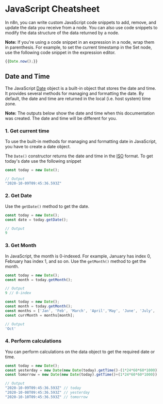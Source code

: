 # JavaScript Cheatsheet

In n8n, you can write custom JavaScript code snippets to add, remove, and update the data you receive from a node. You can also use code snippets to modify the data structure of the data returned by a node.

**Note:** If you're using a code snippet in an expression in a node, wrap them in parenthesis. For example, to set the current timestamp in the Set node, use the following code snippet in the expression editor.

```js
{{Date.now();}}
```

## Date and Time

The JavaScript [Date](https://developer.mozilla.org/en-US/docs/Web/JavaScript/Reference/Global_Objects/Date) object is a built-in object that stores the date and time. It provides several methods for managing and formatting the date. By default, the date and time are returned in the local (i.e. host system) time zone. 

**Note:** The outputs below show the date and time when this documentation was created. The date and time will be different for you.

### 1. Get current time

To use the built-in methods for managing and formatting date in JavaScript, you have to create a date object.

The `Date()` constructor returns the date and time in the [ISO](https://en.wikipedia.org/wiki/ISO_8601) format. To get today's date use the following snippet

```js
const today = new Date();
```
```js
// Output
"2020-10-09T09:45:36.593Z"
``` 

### 2. Get Date

Use the `getDate()` method to get the date.

```js
const today = new Date();
const date = today.getDate();
```
```js
// Output
9
```

### 3. Get Month

In JavaScript, the month is 0-indexed. For example, January has index 0, February has index 1, and so on. Use the `getMonth()` method to get the month.

```js
const today = new Date();
const month = today.getMonth();
```
```js
// Output
9 // 0-index
```

```js
const today = new Date();
const month = today.getMonth();
const months = ['Jan', 'Feb', 'March', 'April','May', 'June', 'July', 'Aug', 'Sep', 'Oct','Nov','Dec'];
const currMonth = months[month];
```
```js
// Output
'Oct'
```

### 4. Perform calculations

You can perform calculations on the data object to get the required date or time. 

```js
const today = new Date();
const yesterday = new Date(new Date(today).getTime()-(1*24*60*60*1000))
const tomorrow = new Date(new Date(today).getTime()+(1*24*60*60*1000))
```
```js
// Output
"2020-10-09T09:45:36.593Z" // today
"2020-10-08T09:45:36.593Z" // yesterday
"2020-10-10T09:45:36.593Z" // tomorrow
```